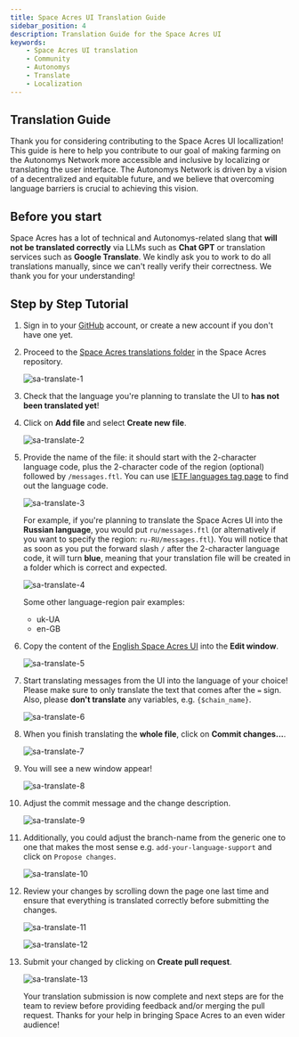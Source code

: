 ```yaml
---
title: Space Acres UI Translation Guide
sidebar_position: 4
description: Translation Guide for the Space Acres UI
keywords:
    - Space Acres UI translation
    - Community
    - Autonomys
    - Translate
    - Localization
---
```



## Translation Guide

Thank you for considering contributing to the Space Acres UI locallization! This guide is here to help you contribute to our goal of making farming on the Autonomys Network more accessible and inclusive by localizing or translating the user interface. The Autonomys Network is driven by a vision of a decentralized and equitable future, and we believe that overcoming language barriers is crucial to achieving this vision.

## Before you start

Space Acres has a lot of technical and Autonomys-related slang that **will not be translated correctly** via LLMs such as **Chat GPT** or translation services such as **Google Translate**. We kindly ask you to work to do all translations manually, since we can't really verify their correctness. We thank you for your understanding! 

## Step by Step Tutorial

1. Sign in to your [GitHub](https://github.com/) account, or create a new account if you don't have one yet. 
2. Proceed to the [Space Acres translations folder](https://github.com/autonomys/space-acres/tree/main/res/translations) in the Space Acres repository.

    ![sa-translate-1](/img/doc-imgs/space-acres-translate/sa-translate-1.png)

3. Check that the language you're planning to translate the UI to **has not been translated yet**! 
4. Click on **Add file** and select **Create new file**.
    
    ![sa-translate-2](/img/doc-imgs/space-acres-translate/sa-translate-2.png)

    
5. Provide the name of the file: it should start with the 2-character language code, plus the 2-character code of the region (optional) followed by `/messages.ftl`. You can use [IETF languages tag page](https://en.wikipedia.org/wiki/IETF_language_tag) to find out the language code. 

    ![sa-translate-3](/img/doc-imgs/space-acres-translate/sa-translate-3.png)

    For example, if you're planning to translate the Space Acres UI into the **Russian language**, you would put `ru/messages.ftl` (or alternatively if you want to specify the region: `ru-RU/messages.ftl`). You will notice that as soon as you put the forward slash `/` after the 2-character language code, it will turn **blue**, meaning that your translation file will be created in a folder which is correct and expected.

    ![sa-translate-4](/img/doc-imgs/space-acres-translate/sa-translate-4.png)

    Some other language-region pair examples:
    - uk-UA
    - en-GB

6. Copy the content of the [English Space Acres UI](https://github.com/autonomys/space-acres/blob/main/res/translations/en/messages.ftl) into the **Edit window**.

    ![sa-translate-5](/img/doc-imgs/space-acres-translate/sa-translate-5.png)

7. Start translating messages from the UI into the language of your choice! Please make sure to only translate the text that comes after the `=` sign. Also, please **don't translate** any variables, e.g. `{$chain_name}`.

    ![sa-translate-6](/img/doc-imgs/space-acres-translate/sa-translate-6.png)

8. When you finish translating the **whole file**, click on **Commit changes...**.
    
    ![sa-translate-7](/img/doc-imgs/space-acres-translate/sa-translate-7.png)

9. You will see a new window appear!
    
    ![sa-translate-8](/img/doc-imgs/space-acres-translate/sa-translate-8.png)

10. Adjust the commit message and the change description.

    ![sa-translate-9](/img/doc-imgs/space-acres-translate/sa-translate-9.png)

11. Additionally, you could adjust the branch-name from the generic one to one that makes the most sense e.g. `add-your-language-support` and click on `Propose changes`.

    ![sa-translate-10](/img/doc-imgs/space-acres-translate/sa-translate-10.png)

12. Review your changes by scrolling down the page one last time and ensure that everything is translated correctly before submitting the changes.

    ![sa-translate-11](/img/doc-imgs/space-acres-translate/sa-translate-11.png)

    ![sa-translate-12](/img/doc-imgs/space-acres-translate/sa-translate-12.png)

13. Submit your changed by clicking on **Create pull request**.

    ![sa-translate-13](/img/doc-imgs/space-acres-translate/sa-translate-13.png)

    Your translation submission is now complete and next steps are for the team to review before providing feedback and/or merging the pull request. Thanks for your help in bringing Space Acres to an even wider audience!